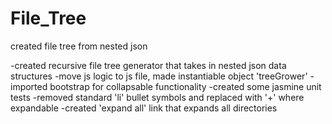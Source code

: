 # File_Tree
created file tree from nested json


-created recursive file tree generator that takes in nested json data structures
-move js logic to js file, made instantiable object 'treeGrower'
-imported bootstrap for collapsable functionality
-created some jasmine unit tests
-removed standard 'li' bullet symbols and replaced with '+' where expandable
-created 'expand all' link that expands all directories